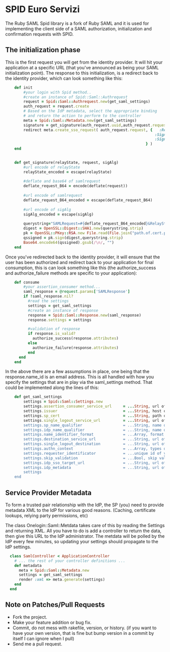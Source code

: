# SPID Euro Servizi

The Ruby SAML Spid library is a fork of Ruby SAML and it is used for implementing the client side of a SAML authorization, initialization and confirmation requests
with SPID.


## The initialization phase

This is the first request you will get from the identity provider. It will hit your application at a specific URL (that you've announced as being your SAML initialization point). The response to this initialization, is a redirect back to the identity provider, which can look something like this:

```ruby
    def init
        #your login with Spid method..
        #create an instance of Spid::Saml::Authrequest
        request = Spid::Saml::Authrequest.new(get_saml_settings)
        auth_request = request.create
        # Based on the IdP metadata, select the appropriate binding 
        # and return the action to perform to the controller
        meta = Spid::Saml::Metadata.new(get_saml_settings)
        signature = get_signature(auth_request.uuid,auth_request.request,"http://www.w3.org/2000/09/xmldsig#rsa-sha1")
        redirect meta.create_sso_request( auth_request.request, {   :RelayState   => request.uuid,
                                                                  :SigAlg       => "http://www.w3.org/2000/09/xmldsig#rsa-sha1",
                                                                  :Signature    => signature
                                                              } )
    end

    
    def get_signature(relayState, request, sigAlg)
        #url encode of relayState
        relayState_encoded = escape(relayState)
        
        #deflate and base64 of samlrequest
        deflate_request_B64 = encode(deflate(request))
        
        #url encode of samlrequest
        deflate_request_B64_encoded = escape(deflate_request_B64)
        
        #url encode of sigAlg
        sigAlg_encoded = escape(sigAlg)
        
        querystring="SAMLRequest=#{deflate_request_B64_encoded}&RelayState=#{relayState_encoded}&SigAlg=#{sigAlg_encoded}"
        digest = OpenSSL::Digest::SHA1.new(querystring.strip)  
        pk = OpenSSL::PKey::RSA.new File.read(File.join("path.of.cert.pem"))
        qssigned = pk.sign(digest,querystring.strip)
        Base64.encode64(qssigned).gsub(/\n/, "")
    end 
```


Once you've redirected back to the identity provider, it will ensure that the user has been authorized and redirect back to your application for final consumption, this is can look something like this (the authorize_success and authorize_failure methods are specific to your application):

```ruby
    def consume
        #your assertion_consumer method...
        saml_response = @request.params['SAMLResponse'] 
        if !saml_response.nil? 
          #read the settings
          settings = get_saml_settings
          #create an instance of response
          response = Spid::Saml::Response.new(saml_response)
          response.settings = settings

          #validation of response
          if response.is_valid? 
            authorize_success(response.attributes)
          else
            authorize_failure(response.attributes)
          end
      end
    end  
```

In the above there are a few assumptions in place, one being that the response.name_id is an email address. This is all handled with how you specify the settings that are in play via the saml_settings method. That could be implemented along the lines of this:

```ruby
    def get_saml_settings  
        settings = Spid::Saml::Settings.new
        settings.assertion_consumer_service_url     = ...String, url of your assertion consumer.
        settings.issuer                             = ...String, host of your service provider or metadata url.
        settings.sp_cert                            = ...String, path of your cert.pem.
        settings.single_logout_service_url          = ...String, url of idp logout service'.
        settings.sp_name_qualifier                  = ...String, name qualifier of service processor  (like your metadata url).
        settings.idp_name_qualifier                 = ...String, name qualifier of identity provider (idp metadata).
        settings.name_identifier_format             = ...Array, format names ( ["urn:oasis:names:tc:SAML:2.0:nameid-format:persistent", "urn:oasis:names:tc:SAML:2.0:nameid-format:transient", "urn:oasis:names:tc:SAML:1.1:nameid-format:unspecified"] ).
        settings.destination_service_url            = ...String, url of proxy for single sign on (in Idp).
        settings.single_logout_destination          = ...String, url of logout request. 
        settings.authn_context                      = ...Array, types of permissions allowed (["urn:oasis:names:tc:SAML:2.0:ac:classes:Smartcard", "urn:oasis:names:tc:SAML:2.0:ac:classes:PasswordProtectedTransport"]).
        settings.requester_identificator            = ...unique id of your service provider domain.
        settings.skip_validation                    = ...Bool, skip validation of assertion or response (false).
        settings.idp_sso_target_url                 = ...String, url of idp sso proxy ("https://federatest.lepida.it/gw/SSOProxy/SAML2").
        settings.idp_metadata                       = ...String, url of idp metadata ("https://federatest.lepida.it/gw/metadata").
        settings
    end  
```



## Service Provider Metadata

To form a trusted pair relationship with the IdP, the SP (you) need to provide metadata XML
to the IdP for various good reasons.  (Caching, certificate lookups, relying party permissions, etc)

The class Onelogin::Saml::Metdata takes care of this by reading the Settings and returning XML.  All
you have to do is add a controller to return the data, then give this URL to the IdP administrator.
The metdata will be polled by the IdP every few minutes, so updating your settings should propagate
to the IdP settings.

```ruby
  class SamlController < ApplicationController
    # ... the rest of your controller definitions ...
    def metadata
      meta = Spid::Saml::Metadata.new
      settings = get_saml_settings
      render :xml => meta.generate(settings)
    end
  end
```

## Note on Patches/Pull Requests

* Fork the project.
* Make your feature addition or bug fix.
* Commit, do not mess with rakefile, version, or history. (if you want to have your own version, that is fine but bump version in a commit by itself I can ignore when I pull)
* Send me a pull request.
